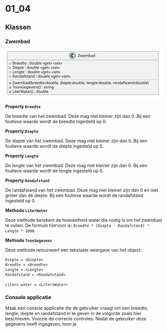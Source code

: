 # 01_04

## Klassen

### Zwembad

![Klassediagram](svg/Zwembad.svg)

**Property `Breedte`**

De breedte van het zwembad. Deze mag niet kleiner zijn dan 0. Bij een foutieve waarde wordt de breedte ingesteld op 0.

**Property `Diepte`**

De diepte van het zwembad. Deze mag niet kleiner zijn dan 0. Bij een foutieve waarde wordt de diepte ingesteld op 0.

**Property `Lengte`**

De lengte van het zwembad. Deze mag niet kleiner zijn dan 0. Bij een foutieve waarde wordt de lengte ingesteld op 0.

**Property `Randafstand`**

De randafstand van het zwembad. Deze mag niet kleiner zijn dan 0 en niet groter dan de diepte. Bij een foutieve waarde wordt de randafstand ingesteld op 0.

**Methode `LiterWater`**

Deze methode berekent de hoeveelheid water die nodig is om het zwembad te vullen. De formule hiervoor is: `Breedte * (Diepte - Randafstand) * Lengte * 1000`.

**Methode `ToonGegevens`**

Deze methode retourneert een tekstuele weergave van het object:

```plaintext
Diepte = <Diepte>
Breedte = <Breedte>
Lengte = <Lengte>
Randafstand = <Randafstand>

Liters water = <LitersWater>
```

### Console applicatie

Maak een console applicatie die de gebruiker vraagt om een breedte, lengte, diepte en randafstand in te geven in de volgorde zoals hier beschreven. Voorzie de correcte controles. Nadat de gebruiker deze gegevens heeft ingegeven, toon je